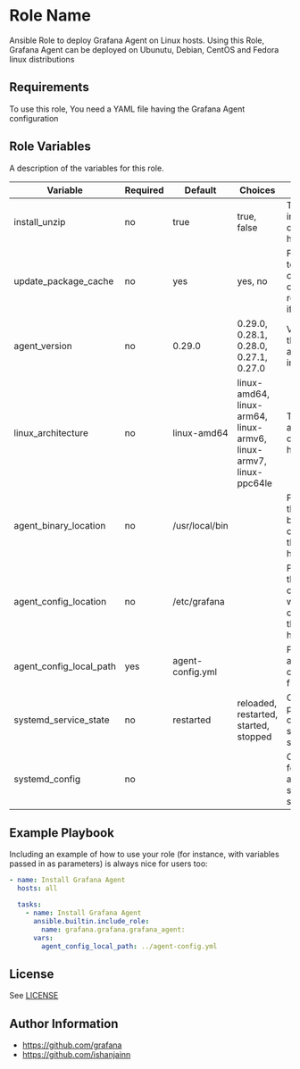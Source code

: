 Role Name
=========

Ansible Role to deploy Grafana Agent on Linux hosts. Using this Role, Grafana Agent can be deployed on Ubunutu, Debian, CentOS and Fedora linux distributions


Requirements
------------

To use this role, You need a YAML file having the Grafana Agent configuration

Role Variables
--------------

A description of the variables for this role.

| Variable                | Required | Default              | Choices                                                                                                            | Comments                                    |
|-------------------------|----------|----------------------|--------------------------------------------------------------------------------------------------------------------|---------------------------------------------|
| install_unzip           | no       | true                 | true, false                                                                                                        | This will install unzip on the Linux host   |
| update_package_cache    | no       | yes                  | yes, no                                                                                                            | Force dnf/apt to check if cache is out of date and redownload if needed.|
| agent_version           | no       | 0.29.0               | 0.29.0, 0.28.1, 0.28.0, 0.27.1, 0.27.0                                                                             | Version of the Grafana agent to install|
| linux_architecture      | no       | linux-amd64          | linux-amd64, linux-arm64, linux-armv6, linux-armv7, linux-ppc64le                                                  | Type of linux architecture of the remote host|
| agent_binary_location   | no       | /usr/local/bin       |                                                                                                                    | Path where the agent binary will be copied to on the remote host|
| agent_config_location   | no       | /etc/grafana         |                                                                                                                    | Path where the agent configuration will be copied to on the remote host|
| agent_config_local_path | yes      | agent-config.yml     |                                                                                                                    | Path to the agent configuration file on local|
| systemd_service_state   | no       | restarted            | reloaded, restarted, started, stopped                                                                              | Operation performed on the systemd service|
| systemd_config          | no       |                      |                                                                                                                    | Configuration for grafana-agent systemd service|

Example Playbook
----------------

Including an example of how to use your role (for instance, with variables passed in as parameters) is always nice for users too:

```yaml
- name: Install Grafana Agent  
  hosts: all

  tasks:
    - name: Install Grafana Agent
      ansible.builtin.include_role:
        name: grafana.grafana.grafana_agent:
      vars:
        agent_config_local_path: ../agent-config.yml
```
License
-------

See [LICENSE](https://github.com/grafana/grafana-ansible-collection/blob/main/LICENSE)

Author Information
------------------
- https://github.com/grafana
- https://github.com/ishanjainn

